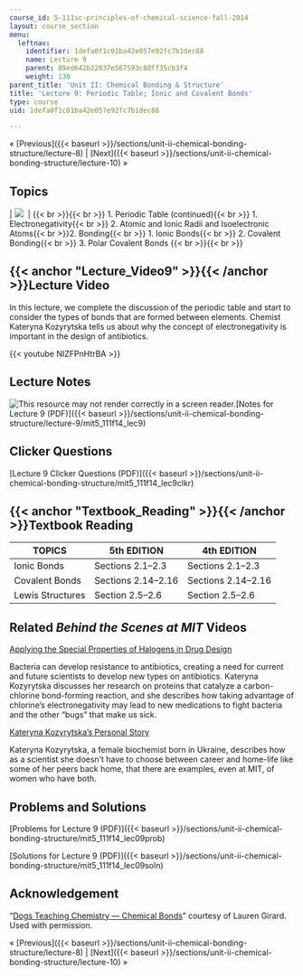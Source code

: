 ```yaml
---
course_id: 5-111sc-principles-of-chemical-science-fall-2014
layout: course_section
menu:
  leftnav:
    identifier: 1defa0f1c01ba42e057e92fc7b1dec88
    name: Lecture 9
    parent: 89ed642b22037e567593c80ff35cb3f4
    weight: 130
parent_title: 'Unit II: Chemical Bonding & Structure'
title: 'Lecture 9: Periodic Table; Ionic and Covalent Bonds'
type: course
uid: 1defa0f1c01ba42e057e92fc7b1dec88

---
```


« [Previous]({{< baseurl >}}/sections/unit-ii-chemical-bonding-structure/lecture-8) | [Next]({{< baseurl >}}/sections/unit-ii-chemical-bonding-structure/lecture-10) »

Topics
------

| ![](/coursemedia/5-111sc-principles-of-chemical-science-fall-2014/30c821c0166593daa6e1eacf96c4abb3_Lecture_9.jpg)  |  {{< br >}}{{< br >}} 1.  Periodic Table (continued){{< br >}}    1.  Electronegativity{{< br >}}    2.  Atomic and Ionic Radii and Isoelectronic Atoms{{< br >}}2.  Bonding{{< br >}}    1.  Ionic Bonds{{< br >}}    2.  Covalent Bonding{{< br >}}    3.  Polar Covalent Bonds {{< br >}}{{< br >}}  

{{< anchor "Lecture_Video9" >}}{{< /anchor >}}Lecture Video
-----------------------------------------------------------

In this lecture, we complete the discussion of the periodic table and start to consider the types of bonds that are formed between elements. Chemist Kateryna Kozyrytska tells us about why the concept of electronegativity is important in the design of antibiotics.

{{< youtube NIZFPnHtrBA >}}

Lecture Notes
-------------

![This resource may not render correctly in a screen reader.](/images/inacessible.gif)[Notes for Lecture 9 (PDF)]({{< baseurl >}}/sections/unit-ii-chemical-bonding-structure/lecture-9/mit5_111f14_lec9)

Clicker Questions
-----------------

[Lecture 9 Clicker Questions (PDF)]({{< baseurl >}}/sections/unit-ii-chemical-bonding-structure/mit5_111f14_lec9clkr)

{{< anchor "Textbook_Reading" >}}{{< /anchor >}}Textbook Reading
----------------------------------------------------------------

| TOPICS | 5th EDITION | 4th EDITION |
| --- | --- | --- |
| Ionic Bonds | Sections 2.1–2.3 | Sections 2.1–2.3 |
| Covalent Bonds | Sections 2.14–2.16 | Sections 2.14–2.16 |
| Lewis Structures | Section 2.5–2.6 | Section 2.5–2.6 

Related _Behind the Scenes at MIT_ Videos
-----------------------------------------

[Applying the Special Properties of Halogens in Drug Design](http://techtv.mit.edu/videos/24160-applying-the-special-properties-of-halogens-in-drug-design)

Bacteria can develop resistance to antibiotics, creating a need for current and future scientists to develop new types on antibiotics. Kateryna Kozyrytska discusses her research on proteins that catalyze a carbon-chlorine bond-forming reaction, and she describes how taking advantage of chlorine’s electronegativity may lead to new medications to fight bacteria and the other “bugs” that make us sick.

[Kateryna Kozyrytska’s Personal Story](http://techtv.mit.edu/videos/24159-kateryna-kozyrytska-s-personal-story)

Kateryna Kozyrytska, a female biochemist born in Ukraine, describes how as a scientist she doesn’t have to choose between career and home-life like some of her peers back home, that there are examples, even at MIT, of women who have both.

Problems and Solutions
----------------------

[Problems for Lecture 9 (PDF)]({{< baseurl >}}/sections/unit-ii-chemical-bonding-structure/mit5_111f14_lec09prob)

[Solutions for Lecture 9 (PDF)]({{< baseurl >}}/sections/unit-ii-chemical-bonding-structure/mit5_111f14_lec09soln)

Acknowledgement
---------------

“[Dogs Teaching Chemistry — Chemical Bonds](https://www.youtube.com/watch?v=_M9khs87xQ8)” courtesy of Lauren Girard. Used with permission.

« [Previous]({{< baseurl >}}/sections/unit-ii-chemical-bonding-structure/lecture-8) | [Next]({{< baseurl >}}/sections/unit-ii-chemical-bonding-structure/lecture-10) »